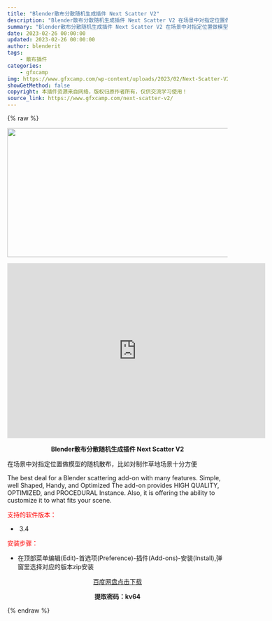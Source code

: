 ```yaml
---
title: "Blender散布分散随机生成插件 Next Scatter V2"
description: "Blender散布分散随机生成插件 Next Scatter V2 在场景中对指定位置做模型的随机散布，比如对制作草地场景十分方便 The best deal for a Blender scatte..."
summary: "Blender散布分散随机生成插件 Next Scatter V2 在场景中对指定位置做模型的随机散布，比如对制作草地场景十分方便 The best deal for a Blender scatte..."
date: 2023-02-26 00:00:00
updated: 2023-02-26 00:00:00
author: blenderit
tags: 
    - 散布插件
categories:
    - gfxcamp
img: https://www.gfxcamp.com/wp-content/uploads/2023/02/Next-Scatter-V2.jpg
showGetMethod: false
copyright: 本插件资源来自网络，版权归原作者所有，仅供交流学习使用！
source_link: https://www.gfxcamp.com/next-scatter-v2/
---
```


{% raw %}
<div><p><img decoding="async" class="aligncenter size-full wp-image-110194" src="https://www.gfxcamp.com/wp-content/uploads/2023/02/Next-Scatter-V2.jpg" data-src="https://www.gfxcamp.com/wp-content/uploads/2023/02/Next-Scatter-V2.jpg" alt="" width="590" height="295" data-srcset="https://www.gfxcamp.com/wp-content/uploads/2023/02/Next-Scatter-V2.jpg 590w, https://www.gfxcamp.com/wp-content/uploads/2023/02/Next-Scatter-V2-150x75.jpg 150w" data-sizes="(max-width: 590px) 100vw, 590px"></p><p style="text-align: center;"><iframe loading="lazy" src="https://player.youku.com/embed/XNTk0NDY3MDk2OA==" width="590" height="400" frameborder="0" allowfullscreen="allowfullscreen" data-mce-fragment="1"></iframe></p><p style="text-align: center;"><strong>Blender散布分散随机生成插件 Next Scatter V2</strong></p><p class="sqsrte-small">在场景中对指定位置做模型的随机散布，比如对制作草地场景十分方便</p><p class="sqsrte-small">The best deal for a Blender scattering add-on with many features. Simple, well Shaped, Handy, and Optimized The add-on provides HIGH QUALITY, OPTIMIZED, and PROCEDURAL Instance. Also, it is offering the ability to customize it to what fits your scene.</p><p><span style="color: #ff0000;">支持的软件版本：</span></p><ul>
<li> 3.4</li>
</ul><p style="text-align: left;"><span style="color: #ff0000;">安装步骤：</span></p><ul>
<li>在顶部菜单编辑(Edit)-首选项(Preference)-插件(Add-ons)-安装(Install),弹窗里选择对应的版本zip安装</li>
</ul><p style="text-align: center;"><a class="maxbutton-3 maxbutton maxbutton-baidu" target="_blank" rel="noopener" href="https://pan.baidu.com/s/1MU5TuE67P3qMpZhH3WshSw?pwd=kv64"><span class="mb-text">百度网盘点击下载</span></a></p><p style="text-align: center;"><strong>提取密码：kv64</strong></p></div>
<div style="display: none">gfxcamp</div>
{% endraw %}